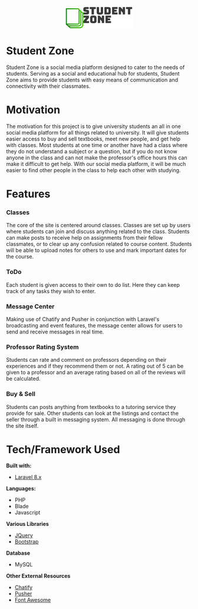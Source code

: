 <p align="center">
  <img src="project/public/images/szlogo.png" alt="SZ Logo"/>
</p>

# Student Zone
Student Zone is a social media platform designed to cater to the needs of students. Serving as a social and educational hub for students, Student Zone aims to provide students with easy means of communication and connectivity with their classmates.
# Motivation
The motivation for this project is to give university students an all in one social media platform for all things related to university. It will give students easier access to buy and sell textbooks, meet new people, and get help with classes. Most students at one time or another have had a class where they do not understand a subject or a question, but if you do not know anyone in the class and can not make the professor's office hours this can make it difficult to get help. With our social media platform, it will be much easier to find other people in the class to help each other with studying. 
# Features
<h3>Classes</h3>
  The core of the site is centered around classes. Classes are set up by users where students can join and discuss anything related to the class. Students can make posts to receive help on assignments from their fellow classmates, or to clear up any confusion related to course content. Students will be able to upload notes for others to use and mark important dates for the course.
<h3>ToDo</h3>
  Each student is given access to their own to do list. Here they can keep track of any tasks they wish to enter.
<h3>Message Center</h3>
  Making use of Chatify and Pusher in conjunction with Laravel's broadcasting and event features, the message center allows for users to send and receive messages in real time.
<h3>Professor Rating System</h3>
  Students can rate and comment on professors depending on their experiences and if they recommend them or not. A rating out of 5 can be given to a professor and an average rating based on all of the reviews will be calculated.
<h3>Buy & Sell</h3>
  Students can posts anything from textbooks to a tutoring service they provide for sale. Other students can look at the listings and contact the seller through a built in messaging system. All messaging is done through the site itself.

# Tech/Framework Used
<b>Built with:</b>
<ul>
  <li><a href="project/README.md">Laravel 8.x</a></li>
</ul>
<b>Languages:</b>
<ul>
  <li>PHP</li>
  <li>Blade</li>
  <li>Javascript</li>
</ul>
<b>Various Libraries</b>
<ul>
  <li><a href="https://jquery.com/">JQuery</a></li>
  <li><a href="https://getbootstrap.com/">Bootstrap</a></li>
</ul>
<b>Database</b>
<ul>
  <li>MySQL</li>
</ul>
<b>Other External Resources</b>
<ul>
  <li><a href="https://github.com/munafio/chatify/blob/master/README.md">Chatify</a></li>
  <li><a href="https://pusher.com/">Pusher</a></li>
  <li><a href="https://fontawesome.com/">Font Awesome</a></li>
</ul>
